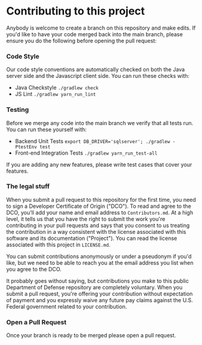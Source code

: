 # Contributing to this project

Anybody is welcome to create a branch on this repository and make edits. If you'd like to have your code merged back into the main branch, please ensure you do the following before opening the pull request:

### Code Style

Our code style conventions are automatically checked on both the Java server side and the Javascript client side. You can run these checks with:

- Java Checkstyle `./gradlew check`
- JS Lint `./gradlew yarn_run_lint`

### Testing

Before we merge any code into the main branch we verify that all tests run. You can run these yourself with:

- Backend Unit Tests `export DB_DRIVER='sqlserver'; ./gradlew -PtestEnv test`
- Front-end Integration Tests `./gradlew yarn_run_test-all`

If you are adding any new features, please write test cases that cover your features.

### The legal stuff

When you submit a pull request to this repository for the first time, you need to sign a Developer Certificate of Origin ("DCO"). To read and agree to the DCO, you'll add your name and email address to `Contributors.md`. At a high level, it tells us that you have the right to submit the work you're contributing in your pull requests and says that you consent to us treating the contribution in a way consistent with the license associated with this software and its documentation ("Project"). You can read the license associated with this project in `LICENSE.md`.

You can submit contributions anonymously or under a pseudonym if you'd like, but we need to be able to reach you at the email address you list when you agree to the DCO.

It probably goes without saying, but contributions you make to this public Department of Defense repository are completely voluntary. When you submit a pull request, you're offering your contribution without expectation of payment and you expressly waive any future pay claims against the U.S. Federal government related to your contribution.

### Open a Pull Request

Once your branch is ready to be merged please open a pull request.
